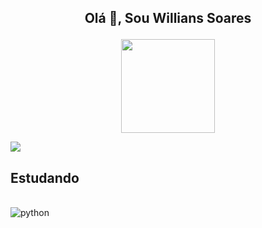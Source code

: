 
## <p align="center"> Olá 👋, Sou Willians Soares </p>


<p align="center">
 
 <img height = "150em" src="https://github-readme-stats.vercel.app/api?username=Willians3110&show_icons=true&theme=radical&hide_border=true" />
<!-- Most Used Languages
 <img height = "150em" src = "https://github-readme-stats.vercel.app/api/top-langs/?username=Willians3110&layout=compact&langs_count=16&theme=radical" />
-->
</p>

<!--
1
![Willians GitHub stats](https://github-readme-stats.vercel.app/api?username=Willians3110&show_icons=true&theme=radical)
2
<img height = "150em" src="https://github-readme-stats.vercel.app/api?username=Willians3110&show_icons=true&theme=radical&hide_border=true" />
-->

[<img src="https://img.shields.io/badge/LinkedIn-0077B5?style=for-the-badge&logo=linkedin&logoColor=white" />](https://www.linkedin.com/in/willians-soares-40ab24236/r)

## Estudando

<div style="display: inline_block"><br/>
    <img align="center" alt="python" src="https://img.shields.io/badge/Python-14354C?style=for-the-badge&logo=python&logoColor=white" />
</div><br/>

<!--
**Willians3110/Willians3110** is a ✨ _special_ ✨ repository because its `README.md` (this file) appears on your GitHub profile.
-->

<!--
<p>
   <img width="100%" align="center" src="https://github.com/willians3110/willians3110/blob/output/github-contribution-grid-snake.svg" />
</p>
-->

<!--
  ![Snake animation](https://github.com/willians3110/willians3110/blob/output/github-contribution-grid-snake.svg)
-->

